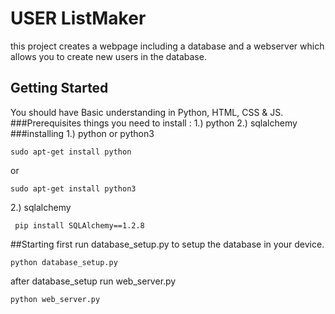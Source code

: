 # USER ListMaker
this project creates a webpage including a database and a webserver which allows you to create new users in the database.

## Getting Started
You should have Basic understanding in Python, HTML, CSS & JS.
###Prerequisites
things you need to install :
1.) python
2.) sqlalchemy
###installing
1.) python or python3
```
sudo apt-get install python
```
or

```
sudo apt-get install python3
```
2.) sqlalchemy
```
 pip install SQLAlchemy==1.2.8
 ```

##Starting
first run database_setup.py to setup the database in your device.
```
python database_setup.py
```
after database_setup run web_server.py
```
python web_server.py
```
